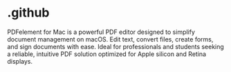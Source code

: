 # .github
PDFelement for Mac is a powerful PDF editor designed to simplify document management on macOS. Edit text, convert files, create forms, and sign documents with ease. Ideal for professionals and students seeking a reliable, intuitive PDF solution optimized for Apple silicon and Retina displays.
